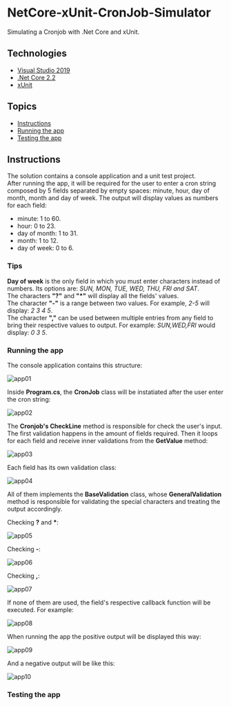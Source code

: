 # NetCore-xUnit-CronJob-Simulator

Simulating a Cronjob with .Net Core and xUnit.

## Technologies

- [Visual Studio 2019](https://visualstudio.microsoft.com/pt-br/vs/?rr=https%3A%2F%2Fwww.google.com%2F)
- [.Net Core 2.2](https://dotnet.microsoft.com/download/dotnet-core/2.2)
- [xUnit](https://xunit.net/)

## Topics

- [Instructions](#instructions)
- [Running the app](#running-the-app)
- [Testing the app](#testing-the-app)

## Instructions

The solution contains a console application and a unit test project.  
After running the app, it will be required for the user to enter a cron string composed by 5 fields separated by empty spaces: minute, hour, day of month, month and day of week. The output will display values as numbers for each field:

- minute: 1 to 60.
- hour: 0 to 23.
- day of month: 1 to 31.
- month: 1 to 12.
- day of week: 0 to 6.

### Tips

**Day of week** is the only field in which you must enter characters instead of numbers. Its options are: _SUN, MON, TUE, WED, THU, FRI and SAT_.  
The characters **"?"** and **"\*"** will display all the fields' values.  
The character **"-"** is a range between two values. For example, _2-5_ will display: _2 3 4 5_.  
The character **","** can be used between multiple entries from any field to bring their respective values to output. For example: _SUN,WED,FRI_ would display: _0 3 5_.

### Running the app

The console application contains this structure:

![app01](/docs/app01.JPG)

Inside **Program.cs**, the **CronJob** class will be instatiated after the user enter the cron string:

![app02](/docs/app02.JPG)

The **Cronjob's CheckLine** method is responsible for check the user's input. The first validation happens in the amount of fields required. Then it loops for each field and receive inner validations from the **GetValue** method:

![app03](/docs/app03.JPG)

Each field has its own validation class:

![app04](/docs/app04.JPG)

All of them implements the **BaseValidation** class, whose **GeneralValidation** method is responsible for validating the special characters and treating the output accordingly.

Checking **?** and **\***:

![app05](/docs/app05.JPG)

Checking **-**:

![app06](/docs/app06.JPG)

Checking **,**:

![app07](/docs/app07.JPG)

If none of them are used, the field's respective callback function will be executed. For example:

![app08](/docs/app08.JPG)

When running the app the positive output will be displayed this way:

![app09](/docs/app09.JPG)

And a negative output will be like this:

![app10](/docs/app10.JPG)

### Testing the app
